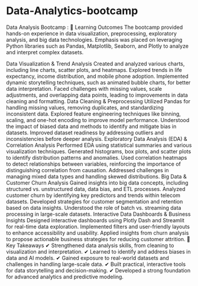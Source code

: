 # Data-Analytics-bootcamp
Data Analysis Bootcamp :
📖 Learning Outcomes
The bootcamp provided hands-on experience in data visualization, preprocessing, exploratory analysis, and big data technologies. Emphasis was placed on leveraging Python libraries such as Pandas, Matplotlib, Seaborn, and Plotly to analyze and interpret complex datasets.

Data Visualization & Trend Analysis
Created and analyzed various charts, including line charts, scatter plots, and heatmaps.
Explored trends in life expectancy, income distribution, and mobile phone adoption.
Implemented dynamic storytelling techniques, such as animated bubble charts, for better data interpretation.
Faced challenges with missing values, scale adjustments, and overlapping data points, leading to improvements in data cleaning and formatting.
Data Cleaning & Preprocessing
Utilized Pandas for handling missing values, removing duplicates, and standardizing inconsistent data.
Explored feature engineering techniques like binning, scaling, and one-hot encoding to improve model performance.
Understood the impact of biased data and methods to identify and mitigate bias in datasets.
Improved dataset readiness by addressing outliers and inconsistencies before deeper analysis.
Exploratory Data Analysis (EDA) & Correlation Analysis
Performed EDA using statistical summaries and various visualization techniques.
Generated histograms, box plots, and scatter plots to identify distribution patterns and anomalies.
Used correlation heatmaps to detect relationships between variables, reinforcing the importance of distinguishing correlation from causation.
Addressed challenges in managing mixed data types and handling skewed distributions.
Big Data & Customer Churn Analysis
Gained insights into big data concepts, including structured vs. unstructured data, data bias, and ETL processes.
Analyzed customer churn by identifying key predictors and trends within telecom datasets.
Developed strategies for customer segmentation and retention based on data insights.
Understood the role of batch vs. streaming data processing in large-scale datasets.
Interactive Data Dashboards & Business Insights
Designed interactive dashboards using Plotly Dash and Streamlit for real-time data exploration.
Implemented filters and user-friendly layouts to enhance accessibility and usability.
Applied insights from churn analysis to propose actionable business strategies for reducing customer attrition.
🔑 Key Takeaways
✔ Strengthened data analysis skills, from cleaning to visualization and interpretation. ✔ Learned to identify and address biases in data and AI models. ✔ Gained exposure to real-world datasets and challenges in handling large-scale data. ✔ Built practical, interactive tools for data storytelling and decision-making. ✔ Developed a strong foundation for advanced analytics and predictive modeling.
